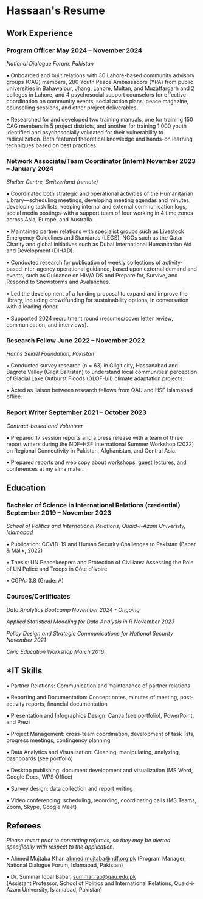 # Hassaan's Resume

## **Work Experience**
### **Program Officer                                                                                                  	                     May 2024 – November 2024**
_National Dialogue Forum, Pakistan_

•	Onboarded and built relations with 30 Lahore-based community advisory groups (CAG) members, 280 Youth Peace Ambassadors (YPA) from public universities in Bahawalpur, Jhang, Lahore, Multan, and Muzaffargarh and 2 colleges in Lahore, and 4 psychosocial support counselors for effective coordination on community events, social action plans, peace magazine, counselling sessions, and other project deliverables.

•	Researched for and developed two training manuals, one for training 150 CAG members in 5 project districts, and another for training 1,000 youth identified and psychosocially validated for their vulnerability to radicalization. Both featured theoretical knowledge and hands-on learning techniques based on best practices.

### **Network Associate/Team Coordinator (intern)			       		    November 2023 – January 2024**
_Shelter Centre, Switzerland (remote)_

•	Coordinated both strategic and operational activities of the Humanitarian Library—scheduling meetings, developing meeting agendas and minutes, developing task lists, keeping internal and external communication logs, social media postings–with a support team of four working in 4 time zones across Asia, Europe, and Australia. 

•	Maintained partner relations with specialist groups such as Livestock Emergency Guidelines and Standards (LEGS), NGOs such as the Qatar Charity and global initiatives such as Dubai International Humanitarian Aid and Development (DIHAD). 

•	Conducted research for publication of weekly collections of activity-based inter-agency operational guidance, based upon external demand and events, such as Guidance on HIV/AIDS and Prepare for, Survive, and Respond to Snowstorms and Avalanches. 

•	Led the development of a funding proposal to expand and improve the library, including crowdfunding for sustainability options, in conversation with a leading donor. 

•	Supported 2024 recruitment round (resumes/cover letter review, communication, and interviews).

### **Research Fellow 						             		          June 2022 – November 2022**
_Hanns Seidel Foundation, Pakistan_

•	Conducted survey research (n = 63) in Gilgit city, Hassanabad and Bagrote Valley (Gilgit Baltistan) to understand local communities’ perception of Glacial Lake Outburst Floods (GLOF-I/II) climate adaptation projects. 

•	Acted as liaison between research fellows from QAU and HSF Islamabad office. 

### **Report Writer 		              			           	                 		   September 2021 – October 2023**
_Contract-based and Volunteer_

•	Prepared 17 session reports and a press release with a team of three report writers during the NDF–HSF International Summer Workshop (2022) on Regional Connectivity in Pakistan, Afghanistan, and Central Asia. 

•	Prepared reports and web copy about workshops, guest lectures, and conferences at my alma mater. 

## **Education**
### **Bachelor of Science in International Relations (credential)    	 		                  September 2019 – November 2023**
_School of Politics and International Relations, Quaid-i-Azam University, Islamabad_

•	Publication: COVID-19 and Human Security Challenges to Pakistan (Babar & Malik, 2022)

•	Thesis: UN Peacekeepers and Protection of Civilians: Assessing the Role of UN Police and Troops in Côte d'Ivoire

•	CGPA: 3.8 (Grade: A) 

### **Courses/Certificates**
_Data Analytics Bootcamp	November 2024 - Ongoing_

_Applied Statistical Modeling for Data Analysis in R                            November 2023_

_Policy Design and Strategic Communications for National Security               November 2021_

_Civic Education Workshop                                                          March 2016_

## *IT Skills
•	Partner Relations: Communication and maintenance of partner relations

•	Reporting and Documentation: Concept notes, minutes of meeting, post-activity reports, financial documentation

•	Presentation and Infographics Design: Canva (see portfolio), PowerPoint, and Prezi

•	Project Management: cross-team coordination, development of task lists, progress meetings, contingency planning

•	Data Analytics and Visualization: Cleaning, manipulating, analyzing, dashboards (see portfolio)

•	Desktop publishing: document development and visualization (MS Word, Google Docs, WPS Office)

•	Survey design: data collection and report writing

•	Video conferencing: scheduling, recording, coordinating calls (MS Teams, Zoom, Skype, Google Meet)

## **Referees**
_Please revert prior to contacting referees, so they may be alerted specifically with respect to the application._

•	Ahmed Mujtaba Khan ahmed.mujtaba@ndf.org.pk 
(Program Manager, National Dialogue Forum, Islamabad, Pakistan)

•	Dr. Summar Iqbal Babar, summar.rao@qau.edu.pk  
(Assistant Professor, School of Politics and International Relations, Quaid-i-Azam University, Islamabad, Pakistan)

